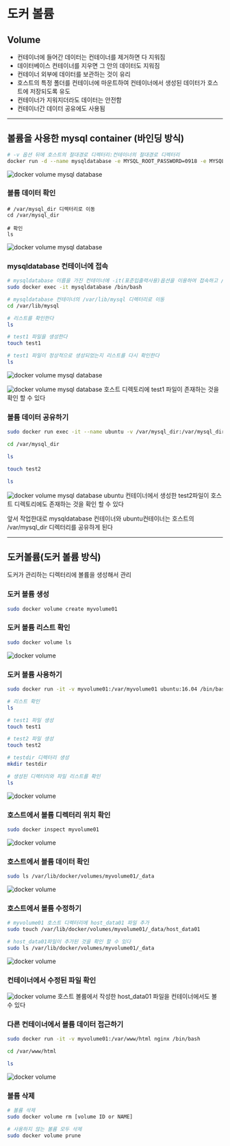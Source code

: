 # 도커 볼륨

## Volume

- 컨테이너에 들어간 데이터는 컨테이너를 제거하면 다 지워짐
- 데이터베이스 컨테이너를 지우면 그 안의 데이터도 지워짐
- 컨테이너 외부에 데이터를 보관하는 것이 유리
- 호스트의 특정 폴더를 컨테이너에 마운트하여 컨테이너에서 생성된 데이터가 호스트에 저장되도록 유도
- 컨테이너가 지워지더라도 데이터는 안전함
- 컨테이너간 데이터 공유에도 사용됨

---

## 볼륨을 사용한 mysql container (바인딩 방식)

```bash
# -v 옵션 뒤에 호스트의 절대경로 디렉터리:컨테이너의 절대경로 디렉터리
docker run -d --name mysqldatabase -e MYSQL_ROOT_PASSWORD=0918 -e MYSQL_DATABASE=testdb -v /var/mysql_dir:/var/lib/mysql mysql
```

![docker volume mysql database](./imgs/dockervolume.png)

### 볼륨 데이터 확인

```
# /var/mysql_dir 디렉터리로 이동
cd /var/mysql_dir

# 확인
ls
```

![docker volume mysql database](./imgs/dockervolume1.png)

### mysqldatabase 컨테이너에 접속

```bash
# mysqldatabase 이름을 가진 컨테이너에 -it(표준입출력사용)옵션을 이용하여 접속하고 /bin/bash를 실행함
sudo docker exec -it mysqldatabase /bin/bash

# mysqldatabase 컨테이너의 /var/lib/mysql 디렉터리로 이동
cd /var/lib/mysql

# 리스트를 확인한다
ls

# test1 파일을 생성한다
touch test1

# test1 파일이 정상적으로 생성되었는지 리스트를 다시 확인한다
ls
```

![docker volume mysql database](./imgs/dockervolume2.png)

![docker volume mysql database](./imgs/dockervolume3.png)
호스트 디렉토리에 test1 파일이 존재하는 것을 확인 할 수 있다

### 볼륨 데이터 공유하기

```bash
sudo docker run exec -it --name ubuntu -v /var/mysql_dir:/var/mysql_dir ubuntu:16.04

cd /var/mysql_dir

ls

touch test2

ls
```

![docker volume mysql database](./imgs/dockervolume4.png)
ubuntu 컨테이너에서 생성한 test2파일이 호스트 디렉토리에도 존재하는 것을 확인 할 수 있다

앞서 작업한대로 mysqldatabase 컨테이너와 ubuntu컨테이너는 호스트의 /var/mysql_dir 디렉터리를 공유하게 된다

---

## 도커볼륨(도커 볼륨 방식)

도커가 관리하는 디렉터리에 볼륨을 생성해서 관리

### 도커 볼륨 생성

```bash
sudo docker volume create myvolume01
```

### 도커 볼륨 리스트 확인

```bash
sudo docker volume ls
```

![docker volume](./imgs/dockervolume5.png)

### 도커 볼륨 사용하기

```bash
sudo docker run -it -v myvolume01:/var/myvolume01 ubuntu:16.04 /bin/bash

# 리스트 확인
ls

# test1 파일 생성
touch test1

# test2 파일 생성
touch test2

# testdir 디렉터리 생성
mkdir testdir

# 생성된 디렉터리와 파일 리스트를 확인
ls
```

![docker volume](./imgs/dockervolume6.png)

### 호스트에서 볼륨 디렉터리 위치 확인

```bash
sudo docker inspect myvolume01
```

![docker volume](./imgs/dockervolume7.png)

### 호스트에서 볼륨 데이터 확인

```bash
sudo ls /var/lib/docker/volumes/myvolume01/_data
```

![docker volume](./imgs/dockervolume8.png)

### 호스트에서 볼륨 수정하기

```bash
# myvolume01 호스트 디렉터리에 host_data01 파일 추가
sudo touch /var/lib/docker/volumes/myvolume01/_data/host_data01

# host_data01파일이 추가된 것을 확인 할 수 있다
sudo ls /var/lib/docker/volumes/myvolume01/_data
```

![docker volume](./imgs/dockervolume9.png)

### 컨테이너에서 수정된 파일 확인

![docker volume](./imgs/dockervolume10.png)
호스트 볼륨에서 작성한 host_data01 파일을 컨테이너에서도 볼 수 있다

### 다른 컨테이너에서 볼륨 데이터 접근하기

```bash
sudo docker run -it -v myvolume01:/var/www/html nginx /bin/bash

cd /var/www/html

ls
```

![docker volume](./imgs/dockervolume11.png)

### 볼륨 삭제

```bash
# 볼륨 삭제
sudo docker volume rm [volume ID or NAME]

# 사용하지 않는 볼륨 모두 삭제
sudo docker volume prune
```
